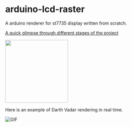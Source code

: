 # arduino-lcd-raster
A arduino renderer for st7735 display written from scratch.

[A quick glimpse through different stages of the project](https://youtu.be/XhSsomLc2cM)

<a href="https://youtu.be/XhSsomLc2cM">
  <img src="https://user-images.githubusercontent.com/36484215/191156477-c4bcbae1-7f75-4a2d-82ad-92bb15897a02.png" width="200" >
</a>

Here is an example of Darth Vadar rendering in real time.

![GIF](https://user-images.githubusercontent.com/36484215/190539857-85e2a37c-3f82-4cc7-8cc4-b886c0de4515.gif)

